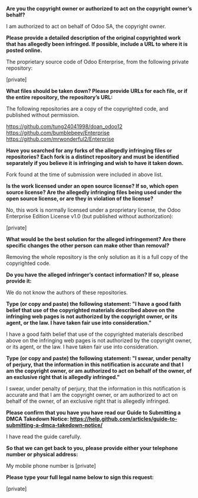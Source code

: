 **Are you the copyright owner or authorized to act on the copyright owner’s behalf?**  

I am authorized to act on behalf of Odoo SA, the copyright owner.

**Please provide a detailed description of the original copyrighted work that has allegedly been infringed. If possible, include a URL to where it is posted online.**  

The proprietary source code of Odoo Enterprise, from the following private repository:  

[private]

**What files should be taken down? Please provide URLs for each file, or if the entire repository, the repository’s URL:**  

The following repositories are a copy of the copyrighted code, and published without permission.

https://github.com/tung24041998/doan_odoo12  
https://github.com/bumblebeey/Enterprise  
https://github.com/mrwonderful2/Enterprise

**Have you searched for any forks of the allegedly infringing files or repositories? Each fork is a distinct repository and must be identified separately if you believe it is infringing and wish to have it taken down.**  

Fork found at the time of submission were included in above list.

**Is the work licensed under an open source license? If so, which open source license? Are the allegedly infringing files being used under the open source license, or are they in violation of the license?**  

No, this work is normally licensed under a proprietary license, the Odoo Enterprise Edition License v1.0 (but published without authorization):

[private]

**What would be the best solution for the alleged infringement? Are there specific changes the other person can make other than removal?**

Removing the whole repository is the only solution as it is a full copy of the copyrighted code.

**Do you have the alleged infringer’s contact information? If so, please provide it:**  

We do not know the authors of these repositories.

**Type (or copy and paste) the following statement: "I have a good faith belief that use of the copyrighted materials described above on the infringing web pages is not authorized by the copyright owner, or its agent, or the law. I have taken fair use into consideration."** 

I have a good faith belief that use of the copyrighted materials described above on the infringing web pages is not authorized by the copyright owner, or its agent, or the law. I have taken fair use into consideration.

**Type (or copy and paste) the following statement: "I swear, under penalty of perjury, that the information in this notification is accurate and that I am the copyright owner, or am authorized to act on behalf of the owner, of an exclusive right that is allegedly infringed."**

I swear, under penalty of perjury, that the information in this notification is accurate and that I am the copyright owner, or am authorized to act on behalf of the owner, of an exclusive right that is allegedly infringed.

**Please confirm that you have you have read our Guide to Submitting a DMCA Takedown Notice: https://help.github.com/articles/guide-to-submitting-a-dmca-takedown-notice/**  

I have read the guide carefully.

**So that we can get back to you, please provide either your telephone number or physical address:**  

My mobile phone number is [private]

**Please type your full legal name below to sign this request:**  

[private]
